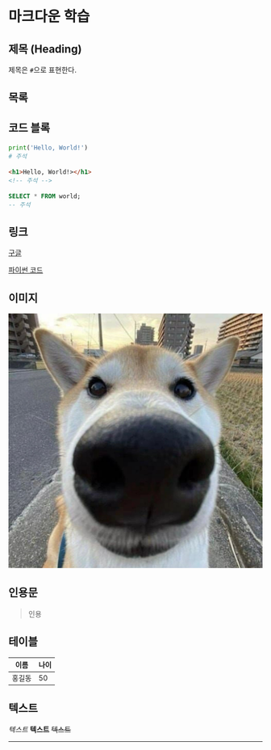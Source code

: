 # 마크다운 학습

## 제목 (Heading)

제목은 `#`으로 표현한다.

## 목록

## 코드 블록

```python
print('Hello, World!')
# 주석
```

```html
<h1>Hello, World!></h1>
<!-- 주석 -->
```

```sql
SELECT * FROM world;
-- 주석
```

## 링크

[구글](https://google.com)

[파이썬 코드](./main.py)

## 이미지

![이미지](./image.jpg)

## 인용문

> 인용

## 테이블

|이름|나이|
|--|--|
|홍길동|50|

## 텍스트

*텍스트* **텍스트** ~~텍스트~~

---